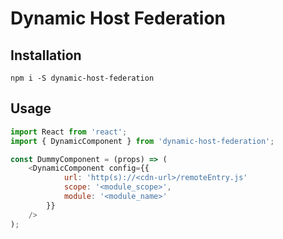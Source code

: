 # Dynamic Host Federation

## Installation
```npm i -S dynamic-host-federation```

## Usage
```javascript
import React from 'react';
import { DynamicComponent } from 'dynamic-host-federation';

const DummyComponent = (props) => (
    <DynamicComponent config={{
            url: 'http(s)://<cdn-url>/remoteEntry.js'
            scope: '<module_scope>',
            module: '<module_name>'
        }}
    />
);
```